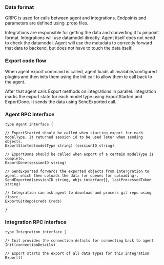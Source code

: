 ### Data format

GRPC is used for calls between agent and integrations. Endpoints and parameters are defined using .proto files.

Integrations are responsible for getting the data and converting it to pinpoint format. Integrations will use datamodel directly. Agent itself does not need to check the datamodel. Agent will use the metadata to correctly forward that data to backend, but does not have to touch the data itself.

### Export code flow

When agent export command is called, agent loads all available/configured plugins and then inits them using the Init call to allow them to call back to the agent.

After that agent calls Export methods on integrations in parallel. Integration marks the export state for each model type using ExportStarted and ExportDone. It sends the data using SendExported call.

### Agent RPC interface

```golang
type Agent interface {

// ExportStarted should be called when starting export for each modelType. It returned session id to be used later when sending objects.
ExportStarted(modelType string) (sessionID string)

// ExportDone should be called when export of a certain modelType is complete.
ExportDone(sessionID string)

// SendExported forwards the exported objects from intergration to agent, which then uploads the data (or queues for uploading).
SendExported(sessionID string, objs interface{}, lastProcessedToken string)

// Integration can ask agent to download and process git repo using ripsrc.
ExportGitRepo(creds Creds)

}
```

### Integration RPC interface

```golang
type Integration interface {

// Init provides the connection details for connecting back to agent
Init(connectionDetails)

// Export starts the export of all data types for this integration
Export()
```